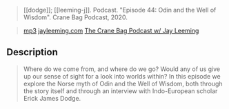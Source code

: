 > [[dodge]]; [[leeming-j]]. Podcast. "Episode 44: Odin and the Well of Wisdom". Crane Bag Podcast, 2020.

> [mp3](https://html5-player.libsyn.com/embed/episode/id/16219262/height/90/theme/custom/thumbnail/no/direction/backward/render-playlist/no/custom-color/5a8db8)
> [jayleeming.com](http://www.jayleeming.com/podcast.html)
> [The Crane Bag Podcast w/ Jay Leeming](leeming-j.md)

## Description
> Where do we come from, and where do we go? Would any of us give up our sense of sight for a look into worlds within? In this episode we explore the Norse myth of Odin and the Well of Wisdom, both through the story itself and through an interview with Indo-European scholar Erick James Dodge.